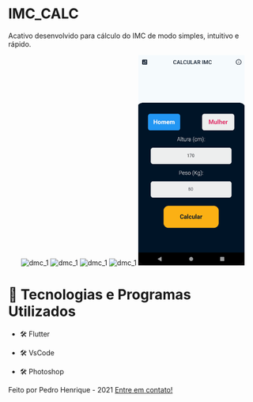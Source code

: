 # IMC_CALC

Acativo desenvolvido para cálculo do IMC de modo simples, intuitivo e rápido.

<div align="center">
<img src="./assets/imc_1.png" alt="dmc_1" height="425">
<img src="./assets/imc_2.png" alt="dmc_1" height="425">
<img src="./assets/imc_3.png" alt="dmc_1" height="425">
<img src="./assets/imc_4.png" alt="dmc_1" height="425">
<img src="./assets/imc_gif.gif" alt="dmc_1" height="425">
</div>

# 🚀 Tecnologias e Programas Utilizados

- 🛠 Flutter

- 🛠 VsCode

- 🛠 Photoshop

Feito por Pedro Henrique - 2021 [Entre em contato!](https://www.linkedin.com/in/pedro-henrique-88a810186/)
